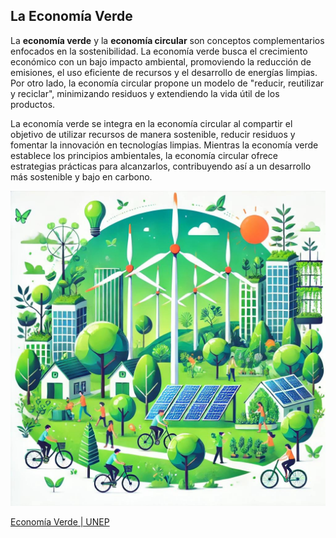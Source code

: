 ## La Economía Verde

La **economía verde** y la **economía circular** son conceptos complementarios enfocados en la sostenibilidad. La economía verde busca el crecimiento económico con un bajo impacto ambiental, promoviendo la reducción de emisiones, el uso eficiente de recursos y el desarrollo de energías limpias. Por otro lado, la economía circular propone un modelo de "reducir, reutilizar y reciclar", minimizando residuos y extendiendo la vida útil de los productos.

La economía verde se integra en la economía circular al compartir el objetivo de utilizar recursos de manera sostenible, reducir residuos y fomentar la innovación en tecnologías limpias. Mientras la economía verde establece los principios ambientales, la economía circular ofrece estrategias prácticas para alcanzarlos, contribuyendo así a un desarrollo más sostenible y bajo en carbono.


![economia verde](img/economia_verde.jpg)

[Economía Verde | UNEP](https://www.unep.org/es/regiones/america-latina-y-el-caribe/iniciativas-regionales/promoviendo-la-eficiencia-de-recursos-1?utm_source=chatgpt.com)
